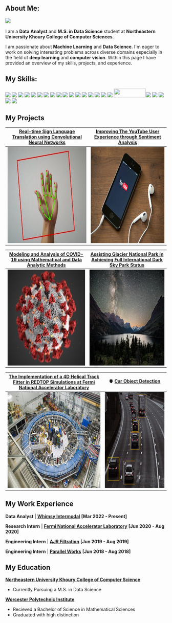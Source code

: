 <h2>  About Me: </h2>

[![](https://img.shields.io/badge/LinkedIn-0077B5?style=for-the-badge&logo=linkedin&logoColor=white)](https://www.linkedin.com/in/larson-ost-b47707192/)

I am a **Data Analyst** and __M.S. in Data Science__ student at __Northeastern University Khoury College of Computer Sciences__.

I am passionate about **Machine Learning** and **Data Science**. I'm eager to work on solving interesting problems across diverse domains especially in the field of **deep learning** and **computer vision**. Within this page I have provided an overview of my skills, projects, and experience.

<h2> My Skills: </h2>

[![](https://img.shields.io/badge/Python-FFD43B?style=for-the-badge&logo=python&logoColor=darkgreen)](https://www.python.org)  [![](https://img.shields.io/badge/TensorFlow-FF6F00?style=for-the-badge&logo=TensorFlow&logoColor=white)](https://www.tensorflow.org) [![](https://img.shields.io/badge/scikit_learn-F7931E?style=for-the-badge&logo=scikit-learn&logoColor=white)](https://scikit-learn.org/stable/) [![](https://img.shields.io/badge/SciPy-654FF0?style=for-the-badge&logo=SciPy&logoColor=white)](https://www.scipy.org) [![](https://img.shields.io/badge/Numpy-777BB4?style=for-the-badge&logo=numpy&logoColor=white)](https://numpy.org) [![](https://img.shields.io/badge/Pandas-2C2D72?style=for-the-badge&logo=pandas&logoColor=white)](https://pandas.pydata.org) [![](https://img.shields.io/badge/PyTorch-EE4C2C?style=for-the-badge&logo=PyTorch&logoColor=white)](https://pytorch.org) [![](https://img.shields.io/badge/R-276DC3?style=for-the-badge&logo=r&logoColor=white)](https://www.r-project.org) [![](https://img.shields.io/badge/C_Sharp-DC322F?style=for-the-badge&logoColor=white)](https://www.scala-lang.org) [![](https://img.shields.io/badge/json-5E5C5C?style=for-the-badge&logo=json&logoColor=white)](https://www.json.org/json-en.html) [![](https://img.shields.io/badge/Tableau-E97627?style=for-the-badge&logo=Tableau&logoColor=white)](https://www.tableau.com) [![](https://img.shields.io/badge/C-00599C?style=for-the-badge&logo=c&logoColor=white)](https://www.cprogramming.com) [![](https://img.shields.io/badge/Keras-D00000?style=for-the-badge&logo=Keras&logoColor=white)](https://keras.io) [![](https://img.shields.io/badge/MySQL-00000F?style=for-the-badge&logo=mysql&logoColor=white)](https://www.mysql.com) [![](https://img.shields.io/badge/conda-342B029.svg?&style=for-the-badge&logo=anaconda&logoColor=white)](https://www.anaconda.com) [![](https://img.shields.io/badge/PowerBI-F2C811?style=for-the-badge&logo=Power%20BI&logoColor=white)](https://powerbi.microsoft.com/en-us/) [![](https://img.shields.io/badge/Colab-F9AB00?style=for-the-badge&logo=googlecolab&color=525252)](https://colab.research.google.com) [<img src = "https://img.shields.io/badge/SQLite-07405E?style=for-the-badge&logo=sqlite&logoColor=white" width = "100" height = "27.5"/>](https://www.sqlite.org/index.html)[![](https://img.shields.io/badge/LaTeX-47A141?style=for-the-badge&logo=LaTeX&logoColor=white)](https://www.latex-project.org) [![](https://img.shields.io/badge/Java-ED8B00?style=for-the-badge&logo=java&logoColor=white)](https://www.java.com/en/) [![](https://img.shields.io/badge/Microsoft_Excel-217346?style=for-the-badge&logo=microsoft-excel&logoColor=white)](https://www.microsoft.com/en-us/microsoft-365/excel) [![](https://img.shields.io/badge/Microsoft_PowerPoint-B7472A?style=for-the-badge&logo=microsoft-powerpoint&logoColor=white)](https://www.microsoft.com/en-us/microsoft-365/powerpoint) [![](https://img.shields.io/badge/Microsoft_Office-D83B01?style=for-the-badge&logo=microsoft-office&logoColor=white)](https://www.office.com)

<h2> My Projects </h2> 

| [Real-time Sign Language Translation using Convolutional Neural Networks](https://github.com/larsonost/Images/blob/main/DS5220_Final_Project_Report.pdf)| [Improving The YouTube User Experience through Sentiment Analysis](https://github.com/larsonost/Images/blob/main/DS5110_Project_Report.pdf)|
| :-:| :-:| 
| [<img src = "https://github.com/larsonost/Images/blob/main/sign3.jpg" width = 400 height = 300/>](https://github.com/larsonost/Images/blob/main/DS5220_Final_Project_Report.pdf)| [<img src="https://github.com/larsonost/Images/blob/main/youtube.jpg" width = 500 height = 300/>](https://github.com/larsonost/Images/blob/main/DS5110_Project_Report.pdf)

| [Modeling and Analysis of COVID-19 using Mathematical and Data Analytic Methods](https://digital.wpi.edu/concern/student_works/n296x2114?locale=en)| [Assisting Glacier National Park in Achieving Full International Dark Sky Park Status](https://digitalwpi.wpi.edu/concern/student_works/kk91fp18n?locale=en)|
| :-:| :-:| 
| [<img src = "https://github.com/larsonost/Images/blob/main/covid.jpg" width = 400 height = 300/>](https://digital.wpi.edu/concern/student_works/n296x2114?locale=en)| [<img src = "https://github.com/larsonost/Images/blob/main/gnp.jpg" width = 500 height = 300/>](https://digitalwpi.wpi.edu/concern/student_works/kk91fp18n?locale=en)

| [The Implementation of a 4D Helical Track Fitter in REDTOP Simulations at Fermi National Accelerator Laboratory](https://github.com/larsonost/Images/blob/main/WritingSample.pdf)| 🫀 [Car Object Detection](https://www.kaggle.com/datasets/sshikamaru/car-object-detection)|
| :-:| :-:| 
| [<img src = "https://github.com/larsonost/Images/blob/main/fermilab%20(1).jpg" width = 500 height = 300/>](https://github.com/larsonost/Images/blob/main/WritingSample.pdf)| [<img src = "https://github.com/larsonost/Images/blob/main/car.jpg" width = 500 height = 300/>](https://www.kaggle.com/datasets/sshikamaru/car-object-detection)

<h2> My Work Experience </h2> 

__Data Analyst__ | [__Whimsy Intermodal__](http://www.whimsytrucking.com/) __[Mar 2022 - Present]__

__Research Intern__ | [__Fermi National Accelerator Laboratory__](https://www.fnal.gov/) __[Jun 2020 - Aug 2020]__

__Engineering Intern__ | [__AJR Filtration__](https://www.ajrfiltration.com/) __[Jun 2019 - Aug 2019]__

__Engineering Intern__ | [__Parallel Works__](https://www.parallelworks.com/) __[Jun 2018 - Aug 2018]__

<h2> My Education </h2> 

[__Northeastern University Khoury College of Computer Science__](https://www.khoury.northeastern.edu)

* Currently Pursuing a M.S. in Data Science

[__Worcester Polytechnic Institute__](https://www.wpi.edu/) 

* Recieved a Bachelor of Science in Mathematical Sciences
* Graduated with high distinction
